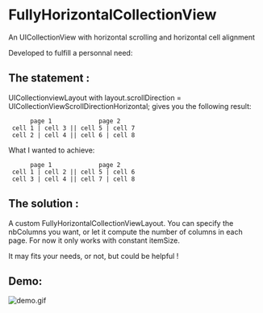 FullyHorizontalCollectionView
=============================

An UICollectionView with horizontal scrolling and horizontal cell alignment

Developed to fulfill a personnal need: 

The statement :
--
UICollectionviewLayout with layout.scrollDirection = UICollectionViewScrollDirectionHorizontal; gives you the following result:

          page 1             page 2
     cell 1 | cell 3 || cell 5 | cell 7
     cell 2 | cell 4 || cell 6 | cell 8
 
What I wanted to achieve:

          page 1             page 2
     cell 1 | cell 2 || cell 5 | cell 6
     cell 3 | cell 4 || cell 7 | cell 8
 

The solution :
--
A custom FullyHorizontalCollectionViewLayout. You can specify the nbColumns you want, or let it compute the number of columns in each page. For now it only works with constant itemSize.

It may fits your needs, or not, but could be helpful !

Demo:
--
![demo.gif](https://raw.githubusercontent.com/philippeauriach/fullyhorizontalcollectionview/master/demo.gif)
